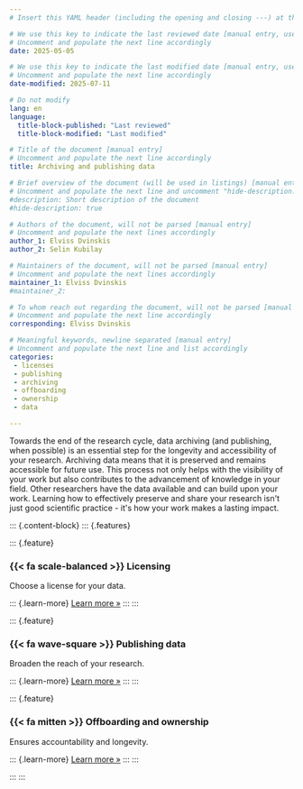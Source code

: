 ```yaml
---
# Insert this YAML header (including the opening and closing ---) at the beginning of the document and fill it out accordingly

# We use this key to indicate the last reviewed date [manual entry, use YYYY-MM-DD]
# Uncomment and populate the next line accordingly
date: 2025-05-05

# We use this key to indicate the last modified date [manual entry, use YYYY-MM-DD]
# Uncomment and populate the next line accordingly
date-modified: 2025-07-11

# Do not modify
lang: en
language: 
  title-block-published: "Last reviewed"
  title-block-modified: "Last modified"

# Title of the document [manual entry]
# Uncomment and populate the next line accordingly
title: Archiving and publishing data

# Brief overview of the document (will be used in listings) [manual entry]
# Uncomment and populate the next line and uncomment "hide-description: true".
#description: Short description of the document
#hide-description: true

# Authors of the document, will not be parsed [manual entry]
# Uncomment and populate the next lines accordingly
author_1: Elviss Dvinskis
author_2: Selin Kubilay

# Maintainers of the document, will not be parsed [manual entry]
# Uncomment and populate the next lines accordingly
maintainer_1: Elviss Dvinskis
#maintainer_2:

# To whom reach out regarding the document, will not be parsed [manual entry]
# Uncomment and populate the next line accordingly
corresponding: Elviss Dvinskis

# Meaningful keywords, newline separated [manual entry]
# Uncomment and populate the next line and list accordingly
categories: 
 - licenses
 - publishing
 - archiving
 - offboarding
 - ownership
 - data

---
```


Towards the end of the research cycle, data archiving (and publishing, when possible) is an essential step for the longevity and accessibility of your research. Archiving data means that it is preserved and remains accessible for future use. This process not only helps with the visibility of your work but also contributes to the advancement of knowledge in your field. Other researchers have the data available and can build upon your work. Learning how to effectively preserve and share your research isn't just good scientific practice - it's how your work makes a lasting impact.


::: {.content-block}
::: {.features}

::: {.feature}
### {{< fa scale-balanced >}} Licensing
Choose a license for your data.

::: {.learn-more}
[Learn more »](./licensing_data.md)
:::
:::

::: {.feature}
### {{< fa wave-square >}} Publishing data
Broaden the reach of your research.

::: {.learn-more}
[Learn more »](./publishing.md)
:::
:::

::: {.feature}
### {{< fa mitten >}} Offboarding and ownership
Ensures accountability and longevity.

::: {.learn-more}
[Learn more »](./offboarding.md)
:::
:::

:::
:::